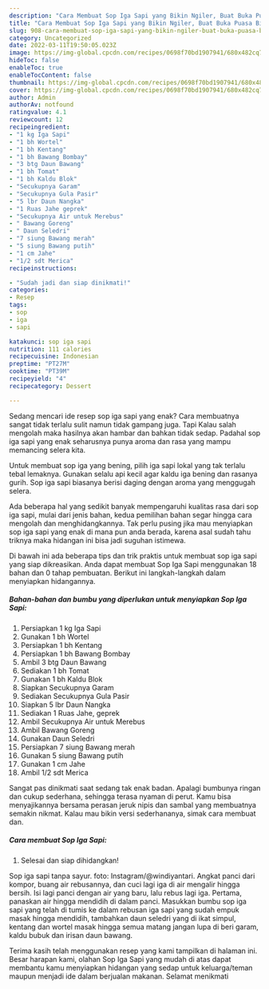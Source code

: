```yaml
---
description: "Cara Membuat Sop Iga Sapi yang Bikin Ngiler, Buat Buka Puasa Bikin Ngiler"
title: "Cara Membuat Sop Iga Sapi yang Bikin Ngiler, Buat Buka Puasa Bikin Ngiler"
slug: 908-cara-membuat-sop-iga-sapi-yang-bikin-ngiler-buat-buka-puasa-bikin-ngiler
category: Uncategorized
date: 2022-03-11T19:50:05.023Z
image: https://img-global.cpcdn.com/recipes/0698f70bd1907941/680x482cq70/sop-iga-sapi-foto-resep-utama.jpg
hideToc: false
enableToc: true
enableTocContent: false
thumbnail: https://img-global.cpcdn.com/recipes/0698f70bd1907941/680x482cq70/sop-iga-sapi-foto-resep-utama.jpg
cover: https://img-global.cpcdn.com/recipes/0698f70bd1907941/680x482cq70/sop-iga-sapi-foto-resep-utama.jpg
author: Admin
authorAv: notfound
ratingvalue: 4.1
reviewcount: 12
recipeingredient:
- "1 kg Iga Sapi"
- "1 bh Wortel"
- "1 bh Kentang"
- "1 bh Bawang Bombay"
- "3 btg Daun Bawang"
- "1 bh Tomat"
- "1 bh Kaldu Blok"
- "Secukupnya Garam"
- "Secukupnya Gula Pasir"
- "5 lbr Daun Nangka"
- "1 Ruas Jahe geprek"
- "Secukupnya Air untuk Merebus"
- " Bawang Goreng"
- " Daun Seledri"
- "7 siung Bawang merah"
- "5 siung Bawang putih"
- "1 cm Jahe"
- "1/2 sdt Merica"
recipeinstructions:

- "Sudah jadi dan siap dinikmati!"
categories:
- Resep
tags:
- sop
- iga
- sapi

katakunci: sop iga sapi 
nutrition: 111 calories
recipecuisine: Indonesian
preptime: "PT27M"
cooktime: "PT39M"
recipeyield: "4"
recipecategory: Dessert

---
```



Sedang mencari ide resep sop iga sapi yang enak? Cara membuatnya sangat tidak terlalu sulit namun tidak gampang juga. Tapi Kalau salah mengolah maka hasilnya akan hambar dan bahkan tidak sedap. Padahal sop iga sapi yang enak seharusnya punya aroma dan rasa yang mampu memancing selera kita.


Untuk membuat sop iga yang bening, pilih iga sapi lokal yang tak terlalu tebal lemaknya. Gunakan selalu api kecil agar kaldu iga bening dan rasanya gurih. Sop iga sapi biasanya berisi daging dengan aroma yang menggugah selera.

Ada beberapa hal yang sedikit banyak mempengaruhi kualitas rasa dari sop iga sapi, mulai dari jenis bahan, kedua pemilihan bahan segar hingga cara mengolah dan menghidangkannya. Tak perlu pusing jika mau menyiapkan sop iga sapi yang enak di mana pun anda berada, karena asal sudah tahu triknya maka hidangan ini bisa jadi suguhan istimewa.


Di bawah ini ada beberapa tips dan trik praktis untuk membuat sop iga sapi yang siap dikreasikan. Anda dapat membuat Sop Iga Sapi menggunakan 18 bahan dan 0 tahap pembuatan. Berikut ini langkah-langkah dalam menyiapkan hidangannya.

<!--inarticleads1-->

##### Bahan-bahan dan bumbu yang diperlukan untuk menyiapkan Sop Iga Sapi:

1. Persiapkan 1 kg Iga Sapi
1. Gunakan 1 bh Wortel
1. Persiapkan 1 bh Kentang
1. Persiapkan 1 bh Bawang Bombay
1. Ambil 3 btg Daun Bawang
1. Sediakan 1 bh Tomat
1. Gunakan 1 bh Kaldu Blok
1. Siapkan Secukupnya Garam
1. Sediakan Secukupnya Gula Pasir
1. Siapkan 5 lbr Daun Nangka
1. Sediakan 1 Ruas Jahe, geprek
1. Ambil Secukupnya Air untuk Merebus
1. Ambil  Bawang Goreng
1. Gunakan  Daun Seledri
1. Persiapkan 7 siung Bawang merah
1. Gunakan 5 siung Bawang putih
1. Gunakan 1 cm Jahe
1. Ambil 1/2 sdt Merica


Sangat pas dinikmati saat sedang tak enak badan. Apalagi bumbunya ringan dan cukup sederhana, sehingga terasa nyaman di perut. Kamu bisa menyajikannya bersama perasan jeruk nipis dan sambal yang membuatnya semakin nikmat. Kalau mau bikin versi sederhananya, simak cara membuat dan. 

<!--inarticleads2-->

##### Cara membuat Sop Iga Sapi:


1. Selesai dan siap dihidangkan!

Sop iga sapi tanpa sayur. foto: Instagram/@windiyantari. Angkat panci dari kompor, buang air rebusannya, dan cuci lagi iga di air mengalir hingga bersih. Isi lagi panci dengan air yang baru, lalu rebus lagi iga. Pertama, panaskan air hingga mendidih di dalam panci. Masukkan bumbu sop iga sapi yang telah di tumis ke dalam rebusan iga sapi yang sudah empuk masak hingga mendidih, tambahkan daun seledri yang di ikat simpul, kentang dan wortel masak hingga semua matang jangan lupa di beri garam, kaldu bubuk dan irisan daun bawang. 

Terima kasih telah menggunakan resep yang kami tampilkan di halaman ini. Besar harapan kami, olahan Sop Iga Sapi yang mudah di atas dapat membantu kamu menyiapkan hidangan yang sedap untuk keluarga/teman maupun menjadi ide dalam berjualan makanan. Selamat menikmati
